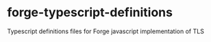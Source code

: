 forge-typescript-definitions
============================

 Typescript definitions files for Forge javascript implementation of TLS
